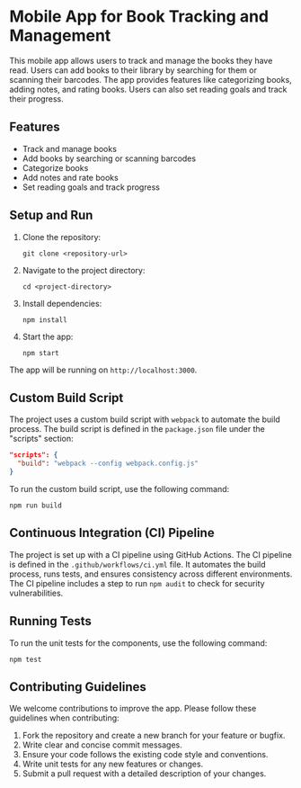 # Mobile App for Book Tracking and Management

This mobile app allows users to track and manage the books they have read. Users can add books to their library by searching for them or scanning their barcodes. The app provides features like categorizing books, adding notes, and rating books. Users can also set reading goals and track their progress.

## Features

- Track and manage books
- Add books by searching or scanning barcodes
- Categorize books
- Add notes and rate books
- Set reading goals and track progress

## Setup and Run

1. Clone the repository:
   ```
   git clone <repository-url>
   ```
2. Navigate to the project directory:
   ```
   cd <project-directory>
   ```
3. Install dependencies:
   ```
   npm install
   ```
4. Start the app:
   ```
   npm start
   ```

The app will be running on `http://localhost:3000`.

## Custom Build Script

The project uses a custom build script with `webpack` to automate the build process. The build script is defined in the `package.json` file under the "scripts" section:
```json
"scripts": {
  "build": "webpack --config webpack.config.js"
}
```
To run the custom build script, use the following command:
```
npm run build
```

## Continuous Integration (CI) Pipeline

The project is set up with a CI pipeline using GitHub Actions. The CI pipeline is defined in the `.github/workflows/ci.yml` file. It automates the build process, runs tests, and ensures consistency across different environments. The CI pipeline includes a step to run `npm audit` to check for security vulnerabilities.

## Running Tests

To run the unit tests for the components, use the following command:
```
npm test
```

## Contributing Guidelines

We welcome contributions to improve the app. Please follow these guidelines when contributing:

1. Fork the repository and create a new branch for your feature or bugfix.
2. Write clear and concise commit messages.
3. Ensure your code follows the existing code style and conventions.
4. Write unit tests for any new features or changes.
5. Submit a pull request with a detailed description of your changes.
